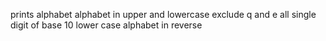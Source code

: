 prints alphabet
alphabet in upper and lowercase
exclude q and e
all single digit of base 10
lower case alphabet in reverse
